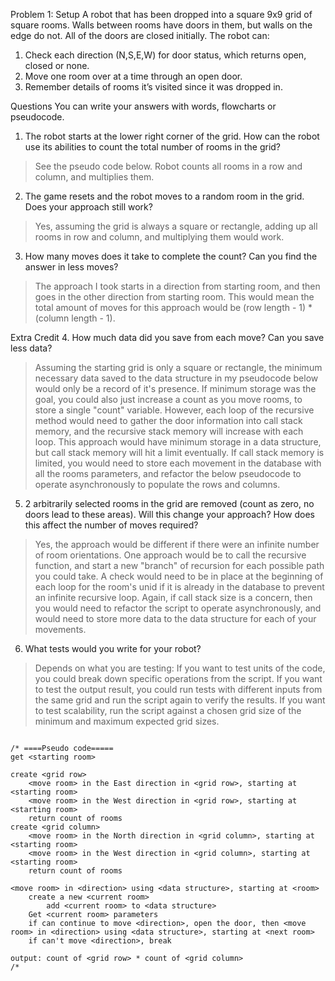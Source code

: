 Problem 1: 
Setup 
  A robot that has been dropped into a square 9x9 grid of square rooms. Walls between rooms have doors in them, but walls on the edge do not. All of the doors are closed initially. 
  The robot can: 
  1. Check each direction (N,S,E,W) for door status, which returns open, closed or none. 
  2. Move one room over at a time through an open door. 
  3. Remember details of rooms it’s visited since it was dropped in.
  
Questions 
You can write your answers with words, flowcharts or pseudocode. 
  1. The robot starts at the lower right corner of the grid. How can the robot use its abilities to count the total number of rooms in the grid? 
> See the pseudo code below. Robot counts all rooms in a row and column, and multiplies them.
      
  2. The game resets and the robot moves to a random room in the grid. Does your approach still work? 
> Yes, assuming the grid is always a square or rectangle, adding up all rooms in row and column, and multiplying them would work.
      
  3. How many moves does it take to complete the count? Can you find the answer in less moves? 
> The approach I took starts in a direction from starting room, and then goes in the other direction from starting room. This would mean the total amount of moves for this approach would be (row length - 1) * (column length - 1). 
      
Extra Credit 
  4. How much data did you save from each move? Can you save less data? 
> Assuming the starting grid is only a square or rectangle, the minimum necessary data saved to the data structure in my pseudocode below would only be a record of it's presence. If minimum storage was the goal, you could also just increase a count as you move rooms, to store a single "count" variable. 
> However, each loop of the recursive method would need to gather the door information into call stack memory, and the recursive stack memory will increase with each loop. This approach would have minimum storage in a data structure, but call stack memory will hit a limit eventually. If call stack memory is limited, you would need to store each movement in the database with all the rooms parameters, and refactor the below pseudocode to operate asynchronously to populate the rows and columns.
    
  5. 2 arbitrarily selected rooms in the grid are removed (count as zero, no doors lead to these areas). Will this change your approach? How does this affect the number of moves required? 
> Yes, the approach would be different if there were an infinite number of room orientations. 
> One approach would be to call the recursive function, and start a new "branch" of recursion for each possible path you could take. A check would need to be in place at the beginning of each loop for the room's unid if it is already in the database to prevent an infinite recursive loop. 
> Again, if call stack size is a concern, then you would need to refactor the script to operate asynchronously, and would need to store more data to the data structure for each of your movements.
  
  6. What tests would you write for your robot? 
> Depends on what you are testing: 
> If you want to test units of the code, you could break down specific operations from the script.
> If you want to test the output result, you could run tests with different inputs from the same grid and run the script again to verify the results.
> If you want to test scalability, run the script against a chosen grid size of the minimum and maximum expected grid sizes.

```

/* ====Pseudo code=====
get <starting room>

create <grid row>
    <move room> in the East direction in <grid row>, starting at <starting room>
    <move room> in the West direction in <grid row>, starting at <starting room>
    return count of rooms
create <grid column> 
    <move room> in the North direction in <grid column>, starting at <starting room>
    <move room> in the West direction in <grid column>, starting at <starting room>
    return count of rooms
    
<move room> in <direction> using <data structure>, starting at <room>
    create a new <current room>
        add <current room> to <data structure>
    Get <current room> parameters
    if can continue to move <direction>, open the door, then <move room> in <direction> using <data structure>, starting at <next room>
    if can't move <direction>, break

output: count of <grid row> * count of <grid column>
/*
```
